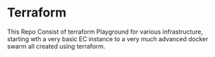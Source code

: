 # Terraform
This Repo Consist of terraform Playground for various infrastructure, starting wth a very basic EC instance to a very much advanced docker swarm
all created using terraform.

